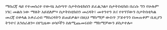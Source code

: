 
ማስረጃ ላይ የተመሰረተ የውሳኔ አሰጣጥ ስታትስቲክስን ይፈልጋል። ስታትስቲክስ በራሱ ግን የሁሉም ነገር መልስ ነው ማለት አይደለም። ስታትስቲክስን መረዳት፣ መተንተን እና የተገኘውን ስታትስቲካል መረጃ በቀላል አቀራረብ ማስረዳትን ይጠይቃል። በዚህ  ማከማቻ ውስጥ ፓይተንን በመጠቀም ቤዚያን ትንተና እንሰራለን። በየጊዜው ሀሳቦችን ስለሚጨመሩበት ማከማቻውን ይከታተሉ።
